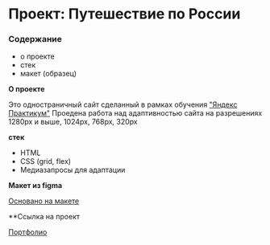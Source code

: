 # Проект: Путешествие по России

### Содержание
* о проекте
* стек
* макет (образец)



**О проекте**

Это одностраничный сайт сделанный в рамках обучения ["Яндекс Практикум"](https://practicum.yandex.ru/)
Проедена работа над адаптивностью сайта на разрешениях 1280px и выше, 1024px, 768px, 320px

**стек**

* HTML
* CSS (grid, flex)
* Медиазапросы для адаптации

**Макет из figma**

[Основано на макете](https://www.figma.com/file/5D9pDuLtS042hzaoN69Kd7/Free--Landing--Page-Template?node-id=254%3A515)

**Ссылка на проект

[Портфолио](https://artaleal.github.io/russian-travel/)
